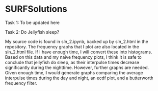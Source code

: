 # SURFSolutions

Task 1: To be updated here


Task 2: Do Jellyfish sleep?

My source code is found in sln_2.ipynb, backed up by sln_2.html in the repository. The frequency graphs that I plot are also located in the sln_2.html file. If I have enough time, I will convert these into histograms. Based on this data and my naive frequency plots, I think it is safe to conclude that jellyfish do sleep, as their interpulse times decrease significantly during the nighttime. However, further graphs are needed. Given enough time, I would generate graphs comparing the average interpulse times during the day and night, an ecdf plot, and a butterworth frequency filter.

